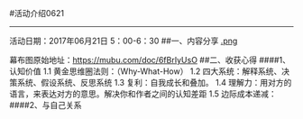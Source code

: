 #活动介绍0621
**********
活动日期：2017年06月21日 5：00-6：30
##一、内容分享
[.png](./_attachment/.png)

幕布图原始地址：<https://mubu.com/doc/6fBrIyUsO>
##二、收获心得
####1、认知价值
 1.1 黄金思维圈法则：（Why-What-How）
1.2 四大系统：解释系统、决策系统、假设系统、反思系统
1.3 复利：自我成长和叠加。
1.4 理解力：用对方的语言，来表达对方的意思。解决你和作者之间的认知差距
1.5 边际成本递减：
####2、与自己关系
